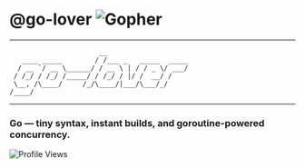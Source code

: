 # @go-lover ![Gopher](https://raw.githubusercontent.com/egonelbre/gophers/master/.thumb/animation3.gif)
---
```
                      __                    
   ____ _____        / /___ _   _____  _____
  / __ `/ __ \______/ / __ \ | / / _ \/ ___/
 / /_/ / /_/ /_____/ / /_/ / |/ /  __/ /    
 \__, /\____/     /_/\____/|___/\___/_/     
/____/
```
---
### Go — tiny syntax, instant builds, and goroutine-powered concurrency.
![Profile Views](https://komarev.com/ghpvc/?username=go-lover&color=blue&style=flat-square)
